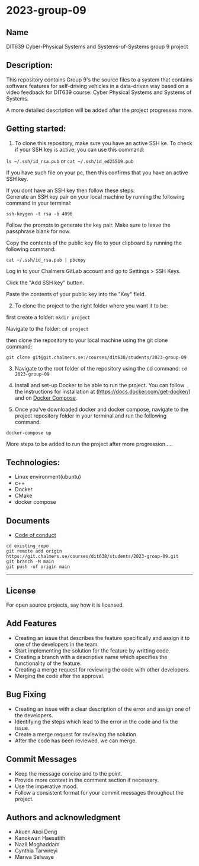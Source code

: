 # 2023-group-09

## Name
DIT639 Cyber-Physical Systems and Systems-of-Systems group 9 project

## Description:
This repository contains Group 9's the source files to a system that contains software features for self-driving vehicles in a data-driven way based on a video feedback for DIT639 course: Cyber Physical Systems and Systems of Systems.

A more detailed description will be added after the project progresses more.


## Getting started: 


1. To clone this repository, make sure you have an active SSH ke. To check if your SSH key is active, you can use this command: 

` ls ~/.ssh/id_rsa.pub ` or 
 `cat ~/.ssh/id_ed25519.pub `

If you have such file on your pc, then this confirms that you have an active SSH key. 

If you dont have an SSH key then follow these steps:  
Generate an SSH key pair on your local machine by running the following command in your terminal: 

`ssh-keygen -t rsa -b 4096` 
 

Follow the prompts to generate the key pair. Make sure to leave the passphrase blank for now. 

Copy the contents of the public key file to your clipboard by running the following command: 

`cat ~/.ssh/id_rsa.pub | pbcopy `

Log in to your Chalmers GitLab account and go to Settings > SSH Keys. 

Click the "Add SSH key" button. 

Paste the contents of your public key into the "Key" field. 

 
2. To clone the project to the right folder where you want it to be:  

first create a folder: `mkdir project `

Navigate to the folder: `cd project `

then clone the repository to your local machine using the git clone command: 

`git clone git@git.chalmers.se:/courses/dit638/students/2023-group-09 `

 
3. Navigate to the root folder of the repository using the cd command: `cd 2023-group-09 `


4. Install and set-up Docker to be able to run the project. You can follow the instructions for installation at (https://docs.docker.com/get-docker/) and on [Docker Compose](https://docs.docker.com/compose/install/). 

 
5. Once you've downloaded docker and docker compose, navigate to the project repository folder in your terminal and run the following command: 

` docker-compose up `

More steps to be added to run the project after more progression..... 


## Technologies: 
- Linux environment(ubuntu)
- c++
- Docker
- CMake
- docker compose

## Documents
- [Code of conduct](https://git.chalmers.se/courses/dit638/students/2023-group-09/-/blob/main/code-of-conduct.md)



```
cd existing_repo
git remote add origin https://git.chalmers.se/courses/dit638/students/2023-group-09.git
git branch -M main
git push -uf origin main
```



***



## License
For open source projects, say how it is licensed.


## Add Features
* Creating an issue that describes the feature specifically and assign it to one of the developers in the team.
* Start implementing the solution for the feature by writting code.
* Creating a branch with a descriptive name which specifies the functionality of the feature.
* Creating a merge request for reviewing the code with other developers.
* Merging the code after the approval.

## Bug Fixing 
* Creating an issue with a clear description of the error and assign one of the developers.
* Identifying the steps which lead to the error in the code and fix the issue.
* Create a merge request for reviewing the solution.
* After the code has been reviewed, we can merge.

## Commit Messages
* Keep the message concise and to the point.
* Provide more context in the comment section if necessary.
* Use the imperative mood.
* Follow a consistent format for your commit messages throughout the project.

## Authors and acknowledgment
* Akuen Akoi Deng 
* Kanokwan Haesatith
* Nazli Moghaddam
* Cynthia Tarwireyi
* Marwa Selwaye
